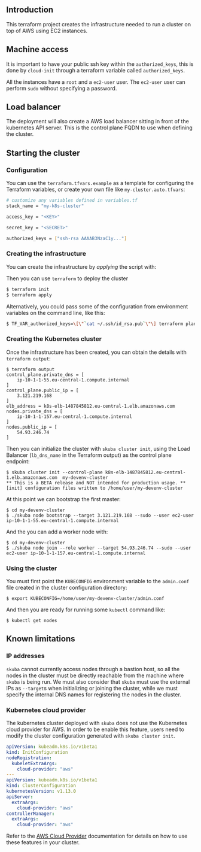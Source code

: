 ## Introduction

This terraform project creates the infrastructure needed to run a
cluster on top of AWS using EC2 instances.

## Machine access

It is important to have your public ssh key within the `authorized_keys`,
this is done by `cloud-init` through a terraform variable called `authorized_keys`.

All the instances have a `root` and a `ec2-user` user. The `ec2-user` user can
perform `sudo` without specifying a password.

## Load balancer

The deployment will also create a AWS load balancer sitting in front of the
kubernetes API server. This is the control plane FQDN to use when defining
the cluster.

## Starting the cluster

### Configuration

You can use the `terraform.tfvars.example` as a template for configuring
the Terraform variables, or create your own file like `my-cluster.auto.tfvars`:

```sh
# customize any variables defined in variables.tf
stack_name = "my-k8s-cluster"

access_key = "<KEY>"

secret_key = "<SECRET>"

authorized_keys = ["ssh-rsa AAAAB3NzaC1y..."]
```

### Creating the infrastructure

You can create the infrastructure by _applying_ the script with:

Then you can use `terraform` to deploy the cluster

```sh
$ terraform init
$ terraform apply
```

Alternatively, you could pass some of the configuration from environment
variables on the command line, like this:

```sh
$ TF_VAR_authorized_keys=\[\"`cat ~/.ssh/id_rsa.pub`\"\] terraform plan
```

### Creating the Kubernetes cluster

Once the infrastructure has been created, you can obtain the details with
`terraform output`:

```console
$ terraform output
control_plane.private_dns = [
    ip-10-1-1-55.eu-central-1.compute.internal
]
control_plane.public_ip = [
    3.121.219.168
]
elb_address = k8s-elb-1487845812.eu-central-1.elb.amazonaws.com
nodes.private_dns = [
    ip-10-1-1-157.eu-central-1.compute.internal
]
nodes.public_ip = [
    54.93.246.74
]
```

Then you can initialize the cluster with `skuba cluster init`, using the Load Balancer (`lb_dns_name` in the Terraform output) as the control plane endpoint:

```console
$ skuba cluster init --control-plane k8s-elb-1487845812.eu-central-1.elb.amazonaws.com  my-devenv-cluster
** This is a BETA release and NOT intended for production usage. **
[init] configuration files written to /home/user/my-devenv-cluster
```

At this point we can bootstrap the first master:

```console
$ cd my-devenv-cluster
$ ./skuba node bootstrap --target 3.121.219.168 --sudo --user ec2-user ip-10-1-1-55.eu-central-1.compute.internal
```

And the  you can add a worker node with:

```console
$ cd my-devenv-cluster
$ ./skuba node join --role worker --target 54.93.246.74 --sudo --user ec2-user ip-10-1-1-157.eu-central-1.compute.internal
```

### Using the cluster

You must first point the `KUBECONFIG` environment variable to the `admin.conf`
file created in the cluster configuration directory:

```console
$ export KUBECONFIG=/home/user/my-devenv-cluster/admin.conf
```

And then you are ready for running some `kubectl` command like:

```console
$ kubectl get nodes
```

## Known limitations

### IP addresses

`skuba` cannot currently access nodes through a bastion host, so all
the nodes in the cluster must be directly reachable from the machine where
`skuba` is being run. We must also consider that `skuba` must use
the external IPs as `--target`s when initializing or joining the cluster,
while we must specify the internal DNS names for registering the nodes
in the cluster.

### Kubernetes cloud provider

The kubernetes cluster deployed with `skuba` does not use the Kubernetes
cloud provider for AWS. In order to be enable this feature, users need to
modify the cluster configuration generated with `skuba cluster init`.

```yaml
apiVersion: kubeadm.k8s.io/v1beta1
kind: InitConfiguration
nodeRegistration:
  kubeletExtraArgs:
    cloud-provider: "aws"
---
apiVersion: kubeadm.k8s.io/v1beta1
kind: ClusterConfiguration
kubernetesVersion: v1.13.0
apiServer:
  extraArgs:
    cloud-provider: "aws"
controllerManager:
  extraArgs:
    cloud-provider: "aws"
```

Refer to the [AWS Cloud Provider](https://kubernetes.io/docs/concepts/cluster-administration/cloud-providers/#aws)
documentation for details on how to use these features in your cluster.

